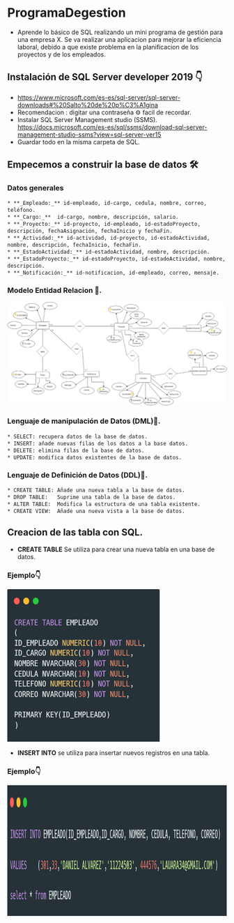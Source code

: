 # ProgramaDegestion

- Aprende lo básico de SQL realizando un mini programa de gestión para una empresa X. 
Se va realizar una aplicacion para mejorar la eficiencia laboral, debido a que existe problema en la planificacion de los proyectos y de los empleados.

## Instalación  de SQL Server developer 2019 👇 

- https://www.microsoft.com/es-es/sql-server/sql-server-downloads#%20Salto%20de%20p%C3%A1gina
- Recomendacion : digitar una contraseña ⚙ facil de recordar. 
- Instalar SQL Server Management studio (SSMS). 
  https://docs.microsoft.com/es-es/sql/ssms/download-sql-server-management-studio-ssms?view=sql-server-ver15
- Guardar todo en la misma carpeta de SQL.

## Empecemos a construir la base de datos 🛠️
### Datos generales 

```
* **_Empleado:_** id-empleado, id-cargo, cedula, nombre, correo, teléfono.
* **_Cargo:_**  id-cargo, nombre, descripción, salario.
* **_Proyecto:_** id-proyecto, id-empleado, id-estadoProyecto, descripción, fechaAsignación, fechaInicio y fechaFin.
* **_Actividad:_** id-actividad, id-proyecto, id-estadoActividad, nombre, descripción, fechaInicio, fechaFin.
* **_EstadoActividad:_** id-estadoActividad, nombre, descripción.
* **_EstadoProyecto:_** id-estadoProyecto, id-estadoActividad, nombre, descripción.
* **_Notificación:_** id-notificacion, id-empleado, correo, mensaje.

```

### Modelo Entidad Relacion 📄.

![Modelo entidad Relacion](https://github.com/Rinaplata/ProgramaDegestion/blob/main/Imagen/ModeloEntidadRelacion.jpg)

### Lenguaje de manipulación de Datos (DML)📄.

```
* SELECT: recupera datos de la base de datos.
* INSERT: añade nuevas filas de los datos a la base datos.
* DELETE: elimina filas de la base de datos.
* UPDATE: modifica datos existentes de la base de datos.
```
### Lenguaje de Definición de Datos (DDL)📄.

```
* CREATE TABLE: Añade una nueva tabla a la base de datos.
* DROP TABLE:   Suprime una tabla de la base de datos.
* ALTER TABLE:  Modifica la estructura de una tabla existente. 
* CREATE VIEW:  Añade una nueva vista a la base de datos.

```

## Creacion de las tabla con SQL.

* **CREATE TABLE** Se utiliza para crear una nueva tabla en una base de datos.

### Ejemplo👇

<a href="url"><img src="https://github.com/Rinaplata/ProgramaDegestion/blob/main/Imagen/CreateTable.png"  height="350" width="350" ></a>

* **INSERT INTO** se utiliza para insertar nuevos registros en una tabla.

### Ejemplo👇

<a href="url"><img src="https://github.com/Rinaplata/ProgramaDegestion/blob/main/Imagen/INSERT%20INTO.png?raw=true"  height="300" width="1300" ></a>


